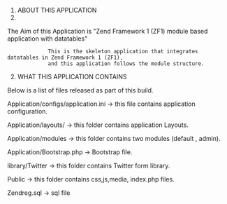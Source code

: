 1. ABOUT THIS APPLICATION 
2. 

The Aim of this Application  is "Zend Framework 1 (ZF1) module based application with datatables"

                 This is the skeleton application that integrates  datatables in Zend Framework 1 (ZF1),
                 and this application follows the module structure.



2. WHAT THIS APPLICATION CONTAINS


Below is a list of files released as part of this build.

 Application/configs/application.ini  → this file contains application configuration.


 Application/layouts/ → this folder contains application Layouts.

 Application/modules  →  this folder contains two modules (default , admin).

Application/Bootstrap.php  → Bootstrap file.

library/Twitter → this folder contains Twitter form library.

Public → this folder contains css,js,media, index.php  files.

Zendreg.sql → sql file
